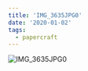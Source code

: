 ```yaml
---
title: 'IMG_3635JPG0'
date: '2020-01-02'
tags:
  - papercraft
---
```


![IMG_3635JPG0](/images/matisse_website_images/IMG_3635JPG0.jpg)
